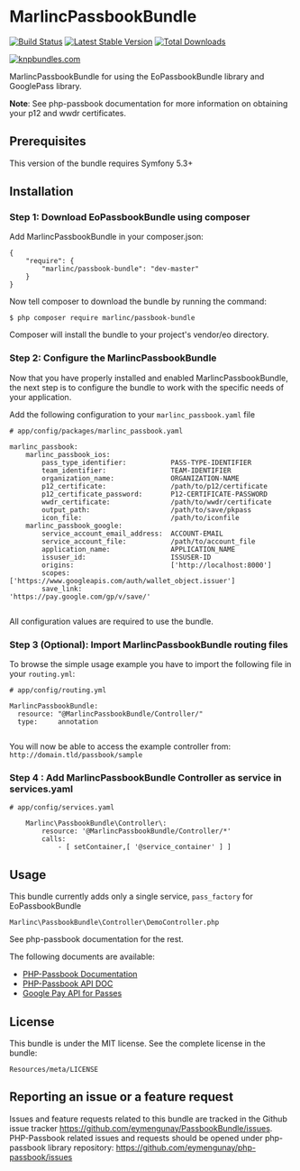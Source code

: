 # MarlincPassbookBundle

[![Build Status](https://travis-ci.org/eymengunay/PassbookBundle.png)](https://travis-ci.org/eymengunay/PassbookBundle)
[![Latest Stable Version](https://poser.pugx.org/eo/passbook-bundle/v/stable.png)](https://packagist.org/packages/eo/passbook-bundle)
[![Total Downloads](https://poser.pugx.org/eo/passbook-bundle/downloads.png)](https://packagist.org/packages/eo/passbook-bundle)

[![knpbundles.com](http://knpbundles.com/eymengunay/PassbookBundle/badge-short)](http://knpbundles.com/eymengunay/PassbookBundle)

MarlincPassbookBundle for using the EoPassbookBundle library and GooglePass library. 

**Note**: See php-passbook documentation for more information on obtaining your p12 and wwdr certificates.

## Prerequisites
This version of the bundle requires Symfony 5.3+

## Installation

### Step 1: Download EoPassbookBundle using composer
Add MarlincPassbookBundle in your composer.json:
```
{
    "require": {
        "marlinc/passbook-bundle": "dev-master"
    }
}
```

Now tell composer to download the bundle by running the command:
```
$ php composer require marlinc/passbook-bundle
```
Composer will install the bundle to your project's vendor/eo directory.

### Step 2: Configure the MarlincPassbookBundle
Now that you have properly installed and enabled MarlincPassbookBundle, the next step is to configure the bundle to work with the specific needs of your application.

Add the following configuration to your `marlinc_passbook.yaml` file
```
# app/config/packages/marlinc_passbook.yaml

marlinc_passbook:
    marlinc_passbook_ios:
        pass_type_identifier:           PASS-TYPE-IDENTIFIER
        team_identifier:                TEAM-IDENTIFIER
        organization_name:              ORGANIZATION-NAME
        p12_certificate:                /path/to/p12/certificate
        p12_certificate_password:       P12-CERTIFICATE-PASSWORD
        wwdr_certificate:               /path/to/wwdr/certificate
        output_path:                    /path/to/save/pkpass
        icon_file:                      /path/to/iconfile
    marlinc_passbook_google:
        service_account_email_address:  ACCOUNT-EMAIL
        service_account_file:           /path/to/account_file
        application_name:               APPLICATION_NAME
        issuser_id:                     ISSUSER-ID
        origins:                        ['http://localhost:8000']
        scopes:                         ['https://www.googleapis.com/auth/wallet_object.issuer']
        save_link:                      'https://pay.google.com/gp/v/save/'
        
```
All configuration values are required to use the bundle.

### Step 3 (Optional): Import MarlincPassbookBundle routing files
To browse the simple usage example you have to import the following file in your `routing.yml`:
```
# app/config/routing.yml

MarlincPassbookBundle:
  resource: "@MarlincPassbookBundle/Controller/"
  type:     annotation
  
```
You will now be able to access the example controller from: `http://domain.tld/passbook/sample`

### Step 4 : Add MarlincPassbookBundle Controller as service in services.yaml
```
# app/config/services.yaml

    Marlinc\PassbookBundle\Controller\:
        resource: '@MarlincPassbookBundle/Controller/*'
        calls:
            - [ setContainer,[ '@service_container' ] ]
```
## Usage

This bundle currently adds only a single service, `pass_factory` for EoPassbookBundle
```
Marlinc\PassbookBundle\Controller\DemoController.php
```

See php-passbook documentation for the rest.

The following documents are available:
* [PHP-Passbook Documentation](http://eymengunay.github.io/php-passbook)
* [PHP-Passbook API DOC](http://eymengunay.github.io/php-passbook/api)
* [Google Pay API for Passes](https://developers.google.com/pay/passes/guides/introduction/about-google-pay-api-for-passes)

## License
This bundle is under the MIT license. See the complete license in the bundle:
```
Resources/meta/LICENSE
```

## Reporting an issue or a feature request
Issues and feature requests related to this bundle are tracked in the Github issue tracker https://github.com/eymengunay/PassbookBundle/issues. PHP-Passbook related issues and requests should be opened under php-passbook library repository: https://github.com/eymengunay/php-passbook/issues
